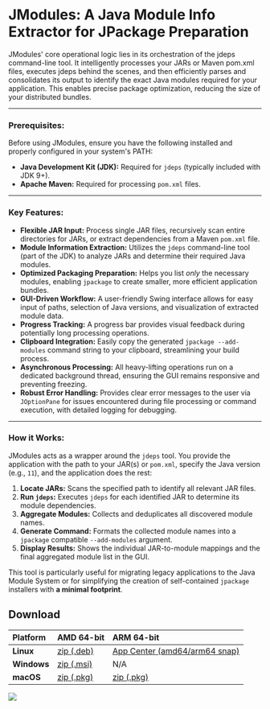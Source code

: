 # JModules: A Java Module Info Extractor for JPackage Preparation

JModules' core operational logic lies in its orchestration of the jdeps command-line tool. It intelligently processes
your JARs or Maven pom.xml files, executes jdeps behind the scenes, and then efficiently parses and consolidates its
output to identify the exact Java modules required for your application. This enables precise package optimization,
reducing the size of your distributed bundles.

---

### Prerequisites:

Before using JModules, ensure you have the following installed and properly configured in your system's PATH:

* **Java Development Kit (JDK):** Required for `jdeps` (typically included with JDK 9+).
* **Apache Maven:** Required for processing `pom.xml` files.

---

### Key Features:

* **Flexible JAR Input:** Process single JAR files, recursively scan entire directories for JARs, or extract
  dependencies from a Maven `pom.xml` file.
* **Module Information Extraction:** Utilizes the `jdeps` command-line tool (part of the JDK) to analyze JARs and
  determine their required Java modules.
* **Optimized Packaging Preparation:** Helps you list *only* the necessary modules, enabling `jpackage` to create
  smaller, more efficient application bundles.
* **GUI-Driven Workflow:** A user-friendly Swing interface allows for easy input of paths, selection of Java versions,
  and visualization of extracted module data.
* **Progress Tracking:** A progress bar provides visual feedback during potentially long processing operations.
* **Clipboard Integration:** Easily copy the generated `jpackage --add-modules` command string to your clipboard,
  streamlining your build process.
* **Asynchronous Processing:** All heavy-lifting operations run on a dedicated background thread, ensuring the GUI
  remains responsive and preventing freezing.
* **Robust Error Handling:** Provides clear error messages to the user via `JOptionPane` for issues encountered during
  file processing or command execution, with detailed logging for debugging.

---

### How it Works:

JModules acts as a wrapper around the `jdeps` tool. You provide the application with the path to your JAR(s) or
`pom.xml`, specify the Java version (e.g., `11`), and the application does the rest:

1. **Locate JARs:** Scans the specified path to identify all relevant JAR files.
2. **Run `jdeps`:** Executes `jdeps` for each identified JAR to determine its module dependencies.
3. **Aggregate Modules:** Collects and deduplicates all discovered module names.
4. **Generate Command:** Formats the collected module names into a `jpackage` compatible `--add-modules` argument.
5. **Display Results:** Shows the individual JAR-to-module mappings and the final aggregated module list in the GUI.

This tool is particularly useful for migrating legacy applications to the Java Module System or for simplifying the
creation of self-contained `jpackage` installers with **a minimal footprint**.


## Download

| Platform    | AMD 64-bit                                                                                                                                                    | ARM 64-bit                                                                                                                         |
|:------------|:--------------------------------------------------------------------------------------------------------------------------------------------------------------|:-----------------------------------------------------------------------------------------------------------------------------------|
| **Linux**   | [zip (.deb)](https://github.com/goto-eof/jmodules/releases/download/1.0.2/jmodules-Linux-1.0.2-amd64-Installer.zip)                                         | [App Center (amd64/arm64 snap)](https://snapcraft.io/jmodules)                                                                             |
| **Windows** | [zip (.msi)](https://github.com/goto-eof/jmodules/releases/download/1.0.2/jmodules-Windows-1.0.2-amd64-Installer.zip)                                       | N/A                                                                                                                                |
| **macOS**   | [zip (.pkg)](https://github.com/goto-eof/jmodules/releases/download/1.0.2/jmodules-MacOS-1.0.2-amd64-Installer.zip)                                                 | [zip (.pkg)](https://github.com/goto-eof/jmodules/releases/download/1.0.2/jmodules-MacOS-1.0.2-arm64-Installer.zip)              |


 <img src="https://andre-i.eu/api/v1/ipResource/custom.png?host=https://github.com/goto-eof/jmodules" onerror="this.style.display='none'" />
